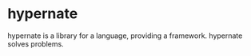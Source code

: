 hypernate
=========

hypernate is a library for a language, providing a framework. hypernate solves problems.
